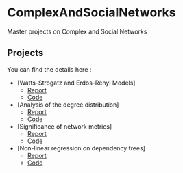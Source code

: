 # ComplexAndSocialNetworks
Master projects on Complex and Social Networks

## Projects

You can find the details here :

- [Watts-Strogatz and Erdos-Rényi Models]
    - [Report](./lab1/report_lab1.pdf)
    - [Code](./lab1/lab1_partAB_finalversion.pdf)
- [Analysis of the degree distribution]
    - [Report](./lab2/CSN2_final_version.pdf)
    - [Code](./lab2/notebook.Rmd)
- [Significance of network metrics]
    - [Report](./lab3/csn_lab3_report.pdf)
    - [Code](./lab3/report_lab3.pdf)
- [Non-linear regression on dependency trees]
    - [Report](./lab4/csn_lab4_report.pdf)
    - [Code](./lab4/report_lab4.pdf)

